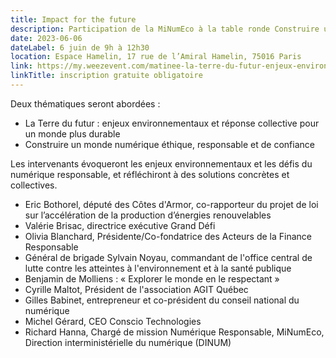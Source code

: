 ```yaml
---
title: Impact for the future
description: Participation de la MiNumEco à la table ronde Construire un monde numérique éthique, responsable et de confiance 
date: 2023-06-06
dateLabel: 6 juin de 9h à 12h30
location: Espace Hamelin, 17 rue de l’Amiral Hamelin, 75016 Paris
link: https://my.weezevent.com/matinee-la-terre-du-futur-enjeux-environnementaux-et-reponse-collective
linkTitle: inscription gratuite obligatoire
---
```


Deux thématiques seront abordées : 
- La Terre du futur : enjeux environnementaux et réponse collective pour un monde plus durable 
- Construire un monde numérique éthique, responsable et de confiance 

Les intervenants évoqueront les enjeux environnementaux et les défis du numérique responsable, et réfléchiront à des solutions concrètes et collectives.

- Eric Bothorel, député des Côtes d'Armor, co-rapporteur du projet de loi sur l’accélération de la production d’énergies renouvelables 
- Valérie Brisac, directrice exécutive Grand Défi 
- Olivia Blanchard, Présidente/Co-fondatrice des Acteurs de la Finance Responsable 
- Général de brigade Sylvain Noyau, commandant de l'office central de lutte contre les atteintes à l'environnement et à la santé publique 
- Benjamin de Molliens : « Explorer le monde en le respectant » 
- Cyrille Maltot, Président de l'association AGIT Québec 
- Gilles Babinet, entrepreneur et co-président du conseil national du numérique 
- Michel Gérard, CEO Conscio Technologies 
- Richard Hanna, Chargé de mission Numérique Responsable, MiNumEco, Direction interministérielle du numérique (DINUM)
